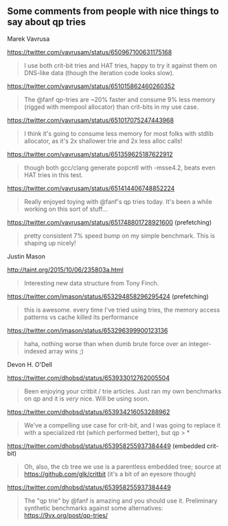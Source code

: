 Some comments from people with nice things to say about qp tries
----------------------------------------------------------------


Marek Vavrusa

<https://twitter.com/vavrusam/status/650967100631175168>

> I use both crit-bit tries and HAT tries, happy to try it against
> them on DNS-like data (though the iteration code looks slow).

<https://twitter.com/vavrusam/status/651015862460260352>

> The @fanf qp-tries are ~20% faster and consume 9% less memory
> (rigged with mempool allocator) than crit-bits in my use case.

<https://twitter.com/vavrusam/status/651017075247443968>

> I think it's going to consume less memory for most folks with stdlib
> allocator, as it's 2x shallower trie and 2x less alloc calls!

<https://twitter.com/vavrusam/status/651359625187622912>

> though both gcc/clang generate popcntl with -msse4.2, beats even HAT
> tries in this test.

<https://twitter.com/vavrusam/status/651414406748852224>

> Really enjoyed toying with @fanf's qp tries today. It's been a while
> working on this sort of stuff...

<https://twitter.com/vavrusam/status/651748801728921600> (prefetching)

> pretty consistent 7% speed bump on my simple benchmark. This is
> shaping up nicely!



Justin Mason

<http://taint.org/2015/10/06/235803a.html>

> Interesting new data structure from Tony Finch.

<https://twitter.com/jmason/status/653294858296295424> (prefetching)

> this is awesome. every time I've tried using tries, the memory
> access patterns vs cache killed its performance

<https://twitter.com/jmason/status/653296399900123136>

> haha, nothing worse than when dumb brute force over an
> integer-indexed array wins ;)



Devon H. O'Dell

<https://twitter.com/dhobsd/status/653933012762005504>

> Been enjoying your critbit / trie articles. Just ran my own
> benchmarks on qp and it is *very* nice. Will be using soon.

<https://twitter.com/dhobsd/status/653934216053288962>

> We've a compelling use case for crit-bit, and I was going to replace
> it with a specialized rbt (which performed better), but qp > *

<https://twitter.com/dhobsd/status/653958255937384449> (embedded crit-bit)

> Oh, also, the cb tree we use is a parentless embedded tree; source
> at https://github.com/glk/critbit (it's a bit of an eyesore though)

<https://twitter.com/dhobsd/status/653958255937384449>

> The "qp trie" by @fanf is amazing and you should use it.
> Preliminary synthetic benchmarks against some alternatives:
> https://9vx.org/post/qp-tries/
